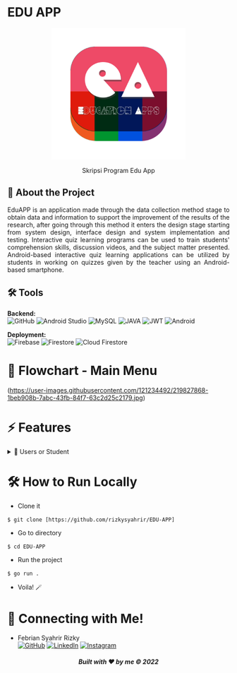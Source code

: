 # EDU APP
<div align="center">
  <a href="https://github.com/orgs/TIMESYNC-Project/repositories">
    <img src="app/src/main/res/mipmap-xxxhdpi/ic_launcher_foreground.png" width="304" height="297">
  </a>

  <p align="center">
    Skripsi Program Edu App
    <br />
  </p>
</div>

## 📑 About the Project
<p align="justify">EduAPP is an application made through the data collection method stage to obtain data and information to support the improvement of the results of the research, after going through this method it enters the design stage starting from system design, interface design and system implementation and testing.
Interactive quiz learning programs can be used to train students' comprehension skills, discussion videos, and the subject matter presented.
Android-based interactive quiz learning applications can be utilized by students in working on quizzes given by the teacher using an Android-based smartphone.</p>

## 🛠 Tools
**Backend:** <br>
![GitHub](https://img.shields.io/badge/github-%23121011.svg?style=for-the-badge&logo=github&logoColor=white)
![Android Studio](https://img.shields.io/badge/Android%20Studio-2300ADD8.svg?style=for-the-badge&logo=android-studio&logoColor=white)
![MySQL](https://img.shields.io/badge/mysql-blue.svg?style=for-the-badge&logo=mysql&logoColor=white)
![JAVA](https://img.shields.io/badge/java-red.svg?style=for-the-badge&logo=java-language&logoColor=white)
![JWT](https://img.shields.io/badge/JWT-black?style=for-the-badge&logo=JSON%20web%20tokens)
![Android](https://img.shields.io/badge/Android-2300ADD8?style=for-the-badge&logo=android&logoColor=white)

**Deployment:** <br>
![Firebase](https://img.shields.io/badge/Firebase-%23FF9900.svg?style=for-the-badge&logo=firebase&logoColor=white)
![Firestore](https://img.shields.io/badge/firestore-%230db7ed.svg?style=for-the-badge&logo=firestore&logoColor=white)
![Cloud Firestore](https://img.shields.io/badge/Cloud%20firestore-F38020?style=for-the-badge&logo=Cloud-firestore&logoColor=white)


# 🔗 Flowchart - Main Menu
(https://user-images.githubusercontent.com/121234492/219827868-1beb908b-7abc-43fb-84f7-63c2d25c2179.jpg)

# ⚡ Features

<details>
  <summary>👶 Users or Student</summary>
  
| Page      | Function                                |
| ----------- | --------------------------------------- |
| Login        | Login to the apps                 |
| Register        | Register a new user         |
| Forgot Password        | Change Password by Verify email                     |
| Bottom Navigation         | Navigates to the next menu or page display                    |
| Home Menu         | Shows several features                  |
| Tebak Gambar         | Guessing game features                   |
| Kuis         | Student quiz execution                    |
| Ranking         | Displays points all students/users                 |
| Materi      | Displays all learning materials             |
| Profile         | Display user profile and can edit profile                        |

</details>

# 🛠️ How to Run Locally

- Clone it

```
$ git clone [https://github.com/rizkysyahrir/EDU-APP]
```

- Go to directory

```
$ cd EDU-APP
```
- Run the project
```
$ go run .
```

- Voila! 🪄

# 🤖 Connecting with Me!

-  Febrian Syahrir Rizky <br>  [![GitHub](https://img.shields.io/badge/Febrian-%23121011.svg?style=flat-circle&logo=github&logoColor=white)](https://github.com/rizkysyahrir)
[![LinkedIn](https://img.shields.io/badge/LinkedIn-blue.svg?style=flat-circle&logo=linkedin&logoColor=white)](https://www.linkedin.com/in/febrian-syahrir-rizky-9a4238166/)
[![Instagram](https://img.shields.io/badge/Instagram-red.svg?style=flat-circle&logo=instagram&logoColor=white)](https://www.instagram.com/rizkysyahrir/)

<h5>
<p align="center">Built with ❤️ by me ©️ 2022</p>
</h5>
